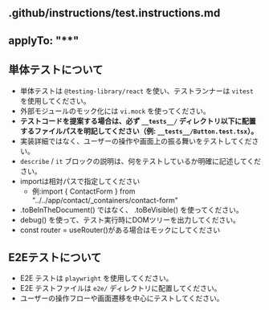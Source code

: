 ## .github/instructions/test.instructions.md

## applyTo: "\*\*"

## 単体テストについて
- 単体テストは `@testing-library/react` を使い、テストランナーは `vitest` を使用してください。
- 外部モジュールのモック化には `vi.mock` を使ってください。
- **テストコードを提案する場合は、必ず `__tests__/` ディレクトリ以下に配置するファイルパスを明記してください（例: `__tests__/Button.test.tsx`）。**
- 実装詳細ではなく、ユーザーの操作や画面上の振る舞いをテストしてください。
- `describe` / `it` ブロックの説明は、何をテストしているか明確に記述してください。
- importは相対パスで指定してください
  - 例:import { ContactForm } from "../../app/contact/_containers/contact-form"
- .toBeInTheDocument() ではなく、 .toBeVisible() を使ってください。
- debug() を使って、テスト実行時にDOMツリーを出力してください。
- const router = useRouter()がある場合はモックにしてください

## E2Eテストについて
- E2E テストは `playwright` を使用してください。
- E2E テストファイルは `e2e/` ディレクトリに配置してください。
- ユーザーの操作フローや画面遷移を中心にテストしてください。
